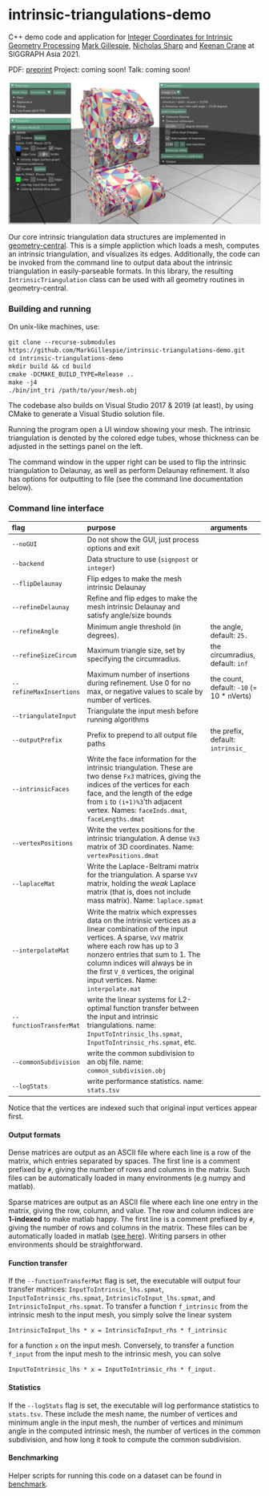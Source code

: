# intrinsic-triangulations-demo

C++ demo code and application for [Integer Coordinates for Intrinsic Geometry Processing](https://arxiv.org/pdf/2106.00220.pdf) [Mark Gillespie](https://markjgillespie.com), [Nicholas Sharp](https://nmwsharp.com/) and [Keenan Crane](http://keenan.is/here) at SIGGRAPH Asia 2021.

PDF: [preprint](https://arxiv.org/pdf/2106.00220.pdf)
Project: coming soon!
Talk: coming soon!

![intrinsic Delaunay refinement of Thingi10k model 50108](media/screenshot.png)

Our core intrinsic triangulation data structures are implemented in [geometry-central](http://geometry-central.net). This is a simple appliction which loads a mesh, computes an intrinsic triangulation, and visualizes its edges.  Additionally, the code can be invoked from the command line to output data about the intrinsic triangulation in easily-parseable formats.  In this library, the resulting `IntrinsicTriangulation` class can be used with all geometry routines in geometry-central. 

### Building and running

On unix-like machines, use:
```
git clone --recurse-submodules https://github.com/MarkGillespie/intrinsic-triangulations-demo.git
cd intrinsic-triangulations-demo
mkdir build && cd build
cmake -DCMAKE_BUILD_TYPE=Release ..
make -j4
./bin/int_tri /path/to/your/mesh.obj
```

The codebase also builds on Visual Studio 2017 & 2019 (at least), by using CMake to generate a Visual Studio solution file.

Running the program open a UI window showing your mesh. The intrinsic triangulation is denoted by the colored edge tubes, whose thickness can be adjusted in the settings panel on the left.

The command window in the upper right can be used to flip the intrinsic triangulation to Delaunay, as well as perform Delaunay refinement. It also has options for outputting to file (see the command line documentation below).

### Command line interface

| flag | purpose | arguments |
| :------------- |:------------- | :-----|
| `--noGUI` | Do not show the GUI, just process options and exit | |
| `--backend` | Data structure to use (`signpost` or `integer`) | |
| `--flipDelaunay` | Flip edges to make the mesh intrinsic Delaunay | |
| `--refineDelaunay` | Refine and flip edges to make the mesh intrinsic Delaunay and satisfy angle/size bounds | |
| `--refineAngle` | Minimum angle threshold (in degrees). | the angle, default: `25.` |
| `--refineSizeCircum` | Maximum triangle size, set by specifying the circumradius. | the circumradius, default: `inf` |
| `--refineMaxInsertions` | Maximum number of insertions during refinement. Use 0 for no max, or negative values to scale by number of vertices. | the count, default: `-10` (= 10 * nVerts) |
| `--triangulateInput` | Triangulate the input mesh before running algorithms | |
| `--outputPrefix` |  Prefix to prepend to all output file paths | the prefix, default: `intrinsic_`|
| `--intrinsicFaces` | Write the face information for the intrinsic triangulation. These are two dense `Fx3` matrices, giving the indices of the vertices for each face, and the length of the edge from `i` to `(i+1)%3`'th adjacent vertex. Names: `faceInds.dmat`, `faceLengths.dmat` | |
| `--vertexPositions` | Write the vertex positions for the intrinsic triangulation. A dense `Vx3` matrix of 3D coordinates. Name: `vertexPositions.dmat` | |
| `--laplaceMat` | Write the Laplace-Beltrami matrix for the triangulation. A sparse `VxV` matrix, holding the _weak_ Laplace matrix (that is, does not include mass matrix). Name: `laplace.spmat` | |
| `--interpolateMat` | Write the matrix which expresses data on the intrinsic vertices as a linear combination of the input vertices. A sparse, `VxV` matrix where each row has up to 3 nonzero entries that sum to 1. The column indices will always be in the first `V_0` vertices, the original input vertices. Name: `interpolate.mat`| |
| `--functionTransferMat` | write the linear systems for L2-optimal function transfer between the input and intrinsic triangulations. name: `InputToIntrinsic_lhs.spmat`, `InputToIntrinsic_rhs.spmat`, etc. | |
| `--commonSubdivision` | write the common subdivision to an obj file. name: `common_subdivision.obj` | |
| `--logStats` | write performance statistics. name: `stats.tsv` | |

Notice that the vertices are indexed such that original input vertices appear first.

#### Output formats

Dense matrices are output as an ASCII file where each line is a row of the matrix, which entries separated by spaces. The first line is a comment prefixed by `#`, giving the number of rows and columns in the matrix. Such files can be automatically loaded in many environments (e.g numpy and matlab).

Sparse matrices are output as an ASCII file where each line one entry in the matrix, giving the row, column, and value. The row and column indices are **1-indexed** to make matlab happy. The first line is a comment prefixed by `#`, giving the number of rows and columns in the matrix. These files can be automatically loaded in matlab ([see here](https://www.mathworks.com/help/matlab/ref/spconvert.html)). Writing parsers in other environments should be straightforward.

#### Function transfer
If the `--functionTransferMat` flag is set, the executable will output four transfer matrices: `InputToIntrinsic_lhs.spmat`, `InputToIntrinsic_rhs.spmat`, `IntrinsicToInput_lhs.spmat`, and `IntrinsicToInput_rhs.spmat`. To transfer a function `f_intrinsic` from the intrinsic mesh to the input mesh, you simply solve the linear system
```
IntrinsicToInput_lhs * x = IntrinsicToInput_rhs * f_intrinsic
```
for a function `x` on the input mesh. Conversely, to transfer a function `f_input` from the input mesh to the intrinsic mesh, you can solve
```
InputToIntrinsic_lhs * x = InputToIntrinsic_rhs * f_input.
```

#### Statistics
If the `--logStats` flag is set, the executable will log performance statistics to `stats.tsv`. These include the mesh name, the number of vertices and minimum angle in the input mesh, the number of vertices and minimum angle in the computed intrinsic mesh, the number of vertices in the common subdivision, and how long it took to compute the common subdivision.

#### Benchmarking
Helper scripts for running this code on a dataset can be found in [benchmark](benchmark).
